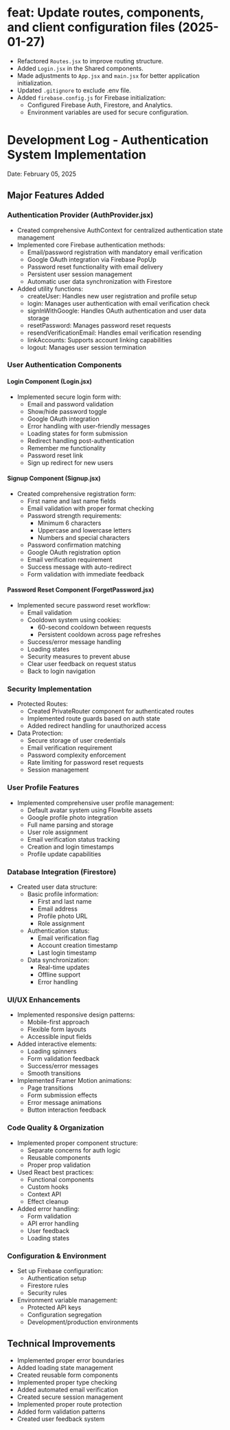 # feat: Update routes, components, and client configuration files (2025-01-27)

- Refactored `Routes.jsx` to improve routing structure.
- Added `Login.jsx` in the Shared components.
- Made adjustments to `App.jsx` and `main.jsx` for better application initialization.
- Updated `.gitignore` to exclude .env file.
- Added `firebase.config.js` for Firebase initialization:
  - Configured Firebase Auth, Firestore, and Analytics.
  - Environment variables are used for secure configuration.

# Development Log - Authentication System Implementation
Date: February 05, 2025

## Major Features Added

### Authentication Provider (AuthProvider.jsx)
- Created comprehensive AuthContext for centralized authentication state management
- Implemented core Firebase authentication methods:
  - Email/password registration with mandatory email verification
  - Google OAuth integration via Firebase PopUp
  - Password reset functionality with email delivery
  - Persistent user session management
  - Automatic user data synchronization with Firestore
- Added utility functions:
  - createUser: Handles new user registration and profile setup
  - login: Manages user authentication with email verification check
  - signInWithGoogle: Handles OAuth authentication and user data storage
  - resetPassword: Manages password reset requests
  - resendVerificationEmail: Handles email verification resending
  - linkAccounts: Supports account linking capabilities
  - logout: Manages user session termination

### User Authentication Components

#### Login Component (Login.jsx)
- Implemented secure login form with:
  - Email and password validation
  - Show/hide password toggle
  - Google OAuth integration
  - Error handling with user-friendly messages
  - Loading states for form submission
  - Redirect handling post-authentication
  - Remember me functionality
  - Password reset link
  - Sign up redirect for new users

#### Signup Component (Signup.jsx)
- Created comprehensive registration form:
  - First name and last name fields
  - Email validation with proper format checking
  - Password strength requirements:
    - Minimum 6 characters
    - Uppercase and lowercase letters
    - Numbers and special characters
  - Password confirmation matching
  - Google OAuth registration option
  - Email verification requirement
  - Success message with auto-redirect
  - Form validation with immediate feedback

#### Password Reset Component (ForgetPassword.jsx)
- Implemented secure password reset workflow:
  - Email validation
  - Cooldown system using cookies:
    - 60-second cooldown between requests
    - Persistent cooldown across page refreshes
  - Success/error message handling
  - Loading states
  - Security measures to prevent abuse
  - Clear user feedback on request status
  - Back to login navigation

### Security Implementation
- Protected Routes:
  - Created PrivateRouter component for authenticated routes
  - Implemented route guards based on auth state
  - Added redirect handling for unauthorized access
- Data Protection:
  - Secure storage of user credentials
  - Email verification requirement
  - Password complexity enforcement
  - Rate limiting for password reset requests
  - Session management

### User Profile Features
- Implemented comprehensive user profile management:
  - Default avatar system using Flowbite assets
  - Google profile photo integration
  - Full name parsing and storage
  - User role assignment
  - Email verification status tracking
  - Creation and login timestamps
  - Profile update capabilities

### Database Integration (Firestore)
- Created user data structure:
  - Basic profile information:
    - First and last name
    - Email address
    - Profile photo URL
    - Role assignment
  - Authentication status:
    - Email verification flag
    - Account creation timestamp
    - Last login timestamp
  - Data synchronization:
    - Real-time updates
    - Offline support
    - Error handling

### UI/UX Enhancements
- Implemented responsive design patterns:
  - Mobile-first approach
  - Flexible form layouts
  - Accessible input fields
- Added interactive elements:
  - Loading spinners
  - Form validation feedback
  - Success/error messages
  - Smooth transitions
- Implemented Framer Motion animations:
  - Page transitions
  - Form submission effects
  - Error message animations
  - Button interaction feedback

### Code Quality & Organization
- Implemented proper component structure:
  - Separate concerns for auth logic
  - Reusable components
  - Proper prop validation
- Used React best practices:
  - Functional components
  - Custom hooks
  - Context API
  - Effect cleanup
- Added error handling:
  - Form validation
  - API error handling
  - User feedback
  - Loading states

### Configuration & Environment
- Set up Firebase configuration:
  - Authentication setup
  - Firestore rules
  - Security rules
- Environment variable management:
  - Protected API keys
  - Configuration segregation
  - Development/production environments

## Technical Improvements
- Implemented proper error boundaries
- Added loading state management
- Created reusable form components
- Implemented proper type checking
- Added automated email verification
- Created secure session management
- Implemented proper route protection
- Added form validation patterns
- Created user feedback system